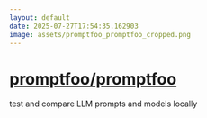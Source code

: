 ```yaml
---
layout: default
date: 2025-07-27T17:54:35.162903
image: assets/promptfoo_promptfoo_cropped.png
---
```


# [promptfoo/promptfoo](https://github.com/promptfoo/promptfoo)

test and compare LLM prompts and models locally
